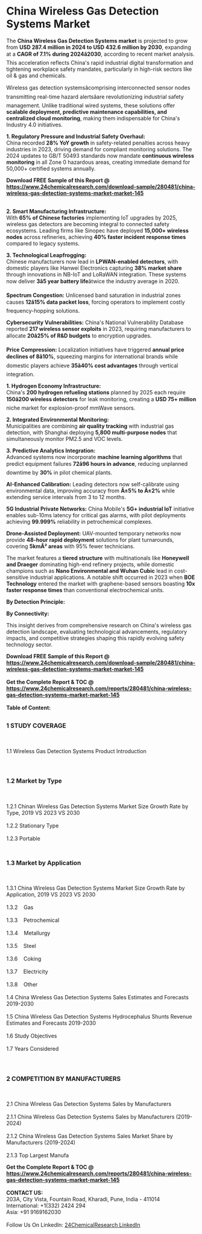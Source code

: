 <h1>China Wireless Gas Detection Systems Market</h1><p>The <strong>China Wireless Gas Detection Systems market</strong> is projected to grow from <strong>USD 287.4 million in 2024 to USD 432.6 million by 2030</strong>, expanding at a <strong>CAGR of 7.1% during 2024â2030</strong>, according to recent market analysis. This acceleration reflects China's rapid industrial digital transformation and tightening workplace safety mandates, particularly in high-risk sectors like oil &amp; gas and chemicals.</p><p>Wireless gas detection systemsâcomprising interconnected sensor nodes transmitting real-time hazard alertsâare revolutionizing industrial safety management. Unlike traditional wired systems, these solutions offer <strong>scalable deployment, predictive maintenance capabilities, and centralized cloud monitoring</strong>, making them indispensable for China's Industry 4.0 initiatives.</p><p><strong>1. Regulatory Pressure and Industrial Safety Overhaul:</strong><br>
China recorded <strong>28% YoY growth</strong> in safety-related penalties across heavy industries in 2023, driving demand for compliant monitoring solutions. The 2024 updates to GB/T 50493 standards now mandate <strong>continuous wireless monitoring</strong> in all Zone 0 hazardous areas, creating immediate demand for 50,000+ certified systems annually.</p><div><b>Download FREE Sample of this Report @ 
            <a href="https://www.24chemicalresearch.com/download-sample/280481/china-wireless-gas-detection-systems-market-market-145">
            https://www.24chemicalresearch.com/download-sample/280481/china-wireless-gas-detection-systems-market-market-145</a></b></div><br><p><strong>2. Smart Manufacturing Infrastructure:</strong><br>
With <strong>65% of Chinese factories</strong> implementing IoT upgrades by 2025, wireless gas detectors are becoming integral to connected safety ecosystems. Leading firms like Sinopec have deployed <strong>15,000+ wireless nodes</strong> across refineries, achieving <strong>40% faster incident response times</strong> compared to legacy systems.</p><p><strong>3. Technological Leapfrogging:</strong><br>
Chinese manufacturers now lead in <strong>LPWAN-enabled detectors</strong>, with domestic players like Hanwei Electronics capturing <strong>38% market share</strong> through innovations in NB-IoT and LoRaWAN integration. These systems now deliver <strong>3â5 year battery life</strong>âtwice the industry average in 2020.</p><p><strong>Spectrum Congestion:</strong> Unlicensed band saturation in industrial zones causes <strong>12â15% data packet loss</strong>, forcing operators to implement costly frequency-hopping solutions.</p><p><strong>Cybersecurity Vulnerabilities:</strong> China's National Vulnerability Database reported <strong>217 wireless sensor exploits</strong> in 2023, requiring manufacturers to allocate <strong>20â25% of R&amp;D budgets</strong> to encryption upgrades.</p><p><strong>Price Compression:</strong> Localization initiatives have triggered <strong>annual price declines of 8â10%</strong>, squeezing margins for international brands while domestic players achieve <strong>35â40% cost advantages</strong> through vertical integration.</p><p><strong>1. Hydrogen Economy Infrastructure:</strong><br>
China's <strong>200 hydrogen refueling stations</strong> planned by 2025 each require <strong>150â200 wireless detectors</strong> for leak monitoring, creating a <strong>USD 75+ million</strong> niche market for explosion-proof mmWave sensors.</p><p><strong>2. Integrated Environmental Monitoring:</strong><br>
Municipalities are combining <strong>air quality tracking</strong> with industrial gas detection, with Shanghai deploying <strong>5,800 multi-purpose nodes</strong> that simultaneously monitor PM2.5 and VOC levels.</p><p><strong>3. Predictive Analytics Integration:</strong><br>
Advanced systems now incorporate <strong>machine learning algorithms</strong> that predict equipment failures <strong>72â96 hours in advance</strong>, reducing unplanned downtime by <strong>30%</strong> in pilot chemical plants.</p><p><strong>AI-Enhanced Calibration:</strong> Leading detectors now self-calibrate using environmental data, improving accuracy from <strong>Â±5% to Â±2%</strong> while extending service intervals from 3 to 12 months.</p><p><strong>5G Industrial Private Networks:</strong> China Mobile's <strong>5G+ industrial IoT</strong> initiative enables sub-10ms latency for critical gas alarms, with pilot deployments achieving <strong>99.999%</strong> reliability in petrochemical complexes.</p><p><strong>Drone-Assisted Deployment:</strong> UAV-mounted temporary networks now provide <strong>48-hour rapid deployment</strong> solutions for plant turnarounds, covering <strong>5kmÂ² areas</strong> with 95% fewer technicians.</p><p>The market features a <strong>tiered structure</strong> with multinationals like <strong>Honeywell and Draeger</strong> dominating high-end refinery projects, while domestic champions such as <strong>Nano Environmental and Wuhan Cubic</strong> lead in cost-sensitive industrial applications. A notable shift occurred in 2023 when <strong>BOE Technology</strong> entered the market with graphene-based sensors boasting <strong>10x faster response times</strong> than conventional electrochemical units.</p><p><strong>By Detection Principle:</strong></p><p><strong>By Connectivity:</strong></p><p>This insight derives from comprehensive research on China's wireless gas detection landscape, evaluating technological advancements, regulatory impacts, and competitive strategies shaping this rapidly evolving safety technology sector.</p><div><b>Download FREE Sample of this Report @ 
            <a href="https://www.24chemicalresearch.com/download-sample/280481/china-wireless-gas-detection-systems-market-market-145">
            https://www.24chemicalresearch.com/download-sample/280481/china-wireless-gas-detection-systems-market-market-145</a></b></div><br><div><b>Get the Complete Report & TOC @ 
            <a href="https://www.24chemicalresearch.com/reports/280481/china-wireless-gas-detection-systems-market-market-145">
            https://www.24chemicalresearch.com/reports/280481/china-wireless-gas-detection-systems-market-market-145</a></b></div><br>
            <b>Table of Content:</b><p><h2><span style="font-size:16px"><strong>1 STUDY COVERAGE</strong></span></h2><br />
<p>1.1 Wireless Gas Detection Systems Product Introduction</p><br />
<h2><span style="font-size:16px"><strong>1.2 Market by Type</strong></span></h2><br />
<p>1.2.1 Chinan Wireless Gas Detection Systems Market Size Growth Rate by Type, 2019 VS 2023 VS 2030<br /><br />
1.2.2 Stationary&nbsp;Type&nbsp;&nbsp;&nbsp; &nbsp;<br /><br />
1.2.3 Portable<br /><br />
<h2><span style="font-size:16px"><strong>1.3 Market by Application</strong></span></h2><br />
<p>1.3.1 China Wireless Gas Detection Systems Market Size Growth Rate by Application, 2019 VS 2023 VS 2030<br /><br />
1.3.2&nbsp;&nbsp; &nbsp;Gas<br /><br />
1.3.3&nbsp;&nbsp; &nbsp;Petrochemical<br /><br />
1.3.4&nbsp;&nbsp; &nbsp;Metallurgy<br /><br />
1.3.5&nbsp;&nbsp; &nbsp;Steel<br /><br />
1.3.6&nbsp;&nbsp; &nbsp;Coking<br /><br />
1.3.7&nbsp;&nbsp; &nbsp;Electricity<br /><br />
1.3.8&nbsp;&nbsp; &nbsp;Other<br /><br />
1.4 China Wireless Gas Detection Systems Sales Estimates and Forecasts 2019-2030<br /><br />
1.5 China Wireless Gas Detection Systems Hydrocephalus Shunts Revenue Estimates and Forecasts 2019-2030<br /><br />
1.6 Study Objectives<br /><br />
1.7 Years Considered</p><br />
<h2><span style="font-size:16px"><strong>2 COMPETITION BY MANUFACTURERS</strong></span></h2><br />
<p>2.1 China Wireless Gas Detection Systems Sales by Manufacturers<br /><br />
2.1.1 China Wireless Gas Detection Systems Sales by Manufacturers (2019-2024)<br /><br />
2.1.2 China Wireless Gas Detection Systems Sales Market Share by Manufacturers (2019-2024)<br /><br />
2.1.3 Top Largest Manufa</p><div><b>Get the Complete Report & TOC @ 
            <a href="https://www.24chemicalresearch.com/reports/280481/china-wireless-gas-detection-systems-market-market-145">
            https://www.24chemicalresearch.com/reports/280481/china-wireless-gas-detection-systems-market-market-145</a></b></div><br><b>CONTACT US:</b><br>
            203A, City Vista, Fountain Road, Kharadi, Pune, India - 411014<br>
            International: +1(332) 2424 294<br>
            Asia: +91 9169162030 <br><br>
            Follow Us On LinkedIn: <a href="https://www.linkedin.com/company/24chemicalresearch/">24ChemicalResearch LinkedIn</a>